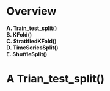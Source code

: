 # Overview
**A. Train_test_split()**<br>
**B. KFold()**<br>
**C. StratifiedKFold()**<br>
**D. TimeSeriesSplit()**<br>
**E. ShuffleSplit()**

# A Trian_test_split()
